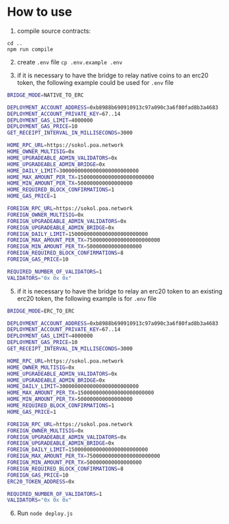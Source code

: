 # How to use
1. compile source contracts:
```
cd ..
npm run compile
```

2. create `.env` file
`cp .env.example .env`

3. if it is necessary to have the bridge to relay native coins to an erc20 token, the following example could be used for `.env` file
```bash
BRIDGE_MODE=NATIVE_TO_ERC

DEPLOYMENT_ACCOUNT_ADDRESS=0xb8988b690910913c97a090c3a6f80fad8b3a4683
DEPLOYMENT_ACCOUNT_PRIVATE_KEY=67..14
DEPLOYMENT_GAS_LIMIT=4000000
DEPLOYMENT_GAS_PRICE=10
GET_RECEIPT_INTERVAL_IN_MILLISECONDS=3000

HOME_RPC_URL=https://sokol.poa.network
HOME_OWNER_MULTISIG=0x
HOME_UPGRADEABLE_ADMIN_VALIDATORS=0x
HOME_UPGRADEABLE_ADMIN_BRIDGE=0x
HOME_DAILY_LIMIT=30000000000000000000000000
HOME_MAX_AMOUNT_PER_TX=1500000000000000000000000
HOME_MIN_AMOUNT_PER_TX=500000000000000000
HOME_REQUIRED_BLOCK_CONFIRMATIONS=1
HOME_GAS_PRICE=1

FOREIGN_RPC_URL=https://sokol.poa.network
FOREIGN_OWNER_MULTISIG=0x
FOREIGN_UPGRADEABLE_ADMIN_VALIDATORS=0x
FOREIGN_UPGRADEABLE_ADMIN_BRIDGE=0x
FOREIGN_DAILY_LIMIT=15000000000000000000000000
FOREIGN_MAX_AMOUNT_PER_TX=750000000000000000000000
FOREIGN_MIN_AMOUNT_PER_TX=500000000000000000
FOREIGN_REQUIRED_BLOCK_CONFIRMATIONS=8
FOREIGN_GAS_PRICE=10

REQUIRED_NUMBER_OF_VALIDATORS=1
VALIDATORS="0x 0x 0x"
```

5. if it is necessary to have the bridge to relay an erc20 token to an existing erc20 token, the following example is for `.env` file
```bash
BRIDGE_MODE=ERC_TO_ERC

DEPLOYMENT_ACCOUNT_ADDRESS=0xb8988b690910913c97a090c3a6f80fad8b3a4683
DEPLOYMENT_ACCOUNT_PRIVATE_KEY=67..14
DEPLOYMENT_GAS_LIMIT=4000000
DEPLOYMENT_GAS_PRICE=10
GET_RECEIPT_INTERVAL_IN_MILLISECONDS=3000

HOME_RPC_URL=https://sokol.poa.network
HOME_OWNER_MULTISIG=0x
HOME_UPGRADEABLE_ADMIN_VALIDATORS=0x
HOME_UPGRADEABLE_ADMIN_BRIDGE=0x
HOME_DAILY_LIMIT=30000000000000000000000000
HOME_MAX_AMOUNT_PER_TX=1500000000000000000000000
HOME_MIN_AMOUNT_PER_TX=500000000000000000
HOME_REQUIRED_BLOCK_CONFIRMATIONS=1
HOME_GAS_PRICE=1

FOREIGN_RPC_URL=https://sokol.poa.network
FOREIGN_OWNER_MULTISIG=0x
FOREIGN_UPGRADEABLE_ADMIN_VALIDATORS=0x
FOREIGN_UPGRADEABLE_ADMIN_BRIDGE=0x
FOREIGN_DAILY_LIMIT=15000000000000000000000000
FOREIGN_MAX_AMOUNT_PER_TX=750000000000000000000000
FOREIGN_MIN_AMOUNT_PER_TX=500000000000000000
FOREIGN_REQUIRED_BLOCK_CONFIRMATIONS=8
FOREIGN_GAS_PRICE=10
ERC20_TOKEN_ADDRESS=0x

REQUIRED_NUMBER_OF_VALIDATORS=1
VALIDATORS="0x 0x 0x"
```

6.  Run `node deploy.js`
